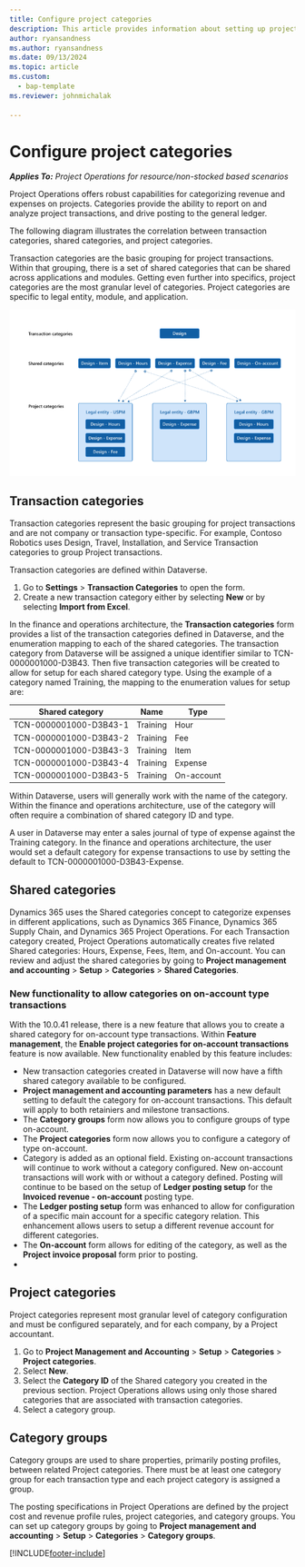 ```yaml
---
title: Configure project categories
description: This article provides information about setting up project categories.
author: ryansandness
ms.author: ryansandness
ms.date: 09/13/2024
ms.topic: article
ms.custom: 
  - bap-template
ms.reviewer: johnmichalak

---
```


# Configure project categories

_**Applies To:** Project Operations for resource/non-stocked based scenarios_

Project Operations offers robust capabilities for categorizing revenue and expenses on projects. Categories provide the ability to report on and analyze project transactions, and drive posting to the general ledger.

The following diagram illustrates the correlation between transaction categories, shared categories, and project categories.

Transaction categories are the basic grouping for project transactions. Within that grouping, there is a set of shared categories that can be shared across applications and modules. Getting even further into specifics, project categories are the most granular level of categories. Project categories are specific to legal entity, module, and application.

![Correlation between transaction categories, shared categories, and project categories.](media/project-categories.png)

## Transaction categories

Transaction categories represent the basic grouping for project transactions and are not company or transaction type-specific. For example, Contoso Robotics uses Design, Travel, Installation, and Service Transaction categories to group Project transactions.

Transaction categories are defined within Dataverse.
1. Go to **Settings** \> **Transaction Categories** to open the form. 
2. Create a new transaction category either by selecting **New** or by selecting **Import from Excel**.

In the finance and operations architecture, the **Transaction categories** form provides a list of the transaction categories defined in Dataverse, and the enumeration mapping to each of the shared categories. The transaction category from Dataverse will be assigned a unique identifier similar to TCN-0000001000-D3B43. Then five transaction categories will be created to allow for setup for each shared category type. Using the example of a category named Training, the mapping to the enumeration values for setup are:

| Shared category        | Name | Type |
|------------------------|------|------|
| TCN-0000001000-D3B43-1 | Training | Hour |
| TCN-0000001000-D3B43-2 | Training | Fee |
| TCN-0000001000-D3B43-3 | Training | Item |
| TCN-0000001000-D3B43-4 | Training | Expense |
| TCN-0000001000-D3B43-5 | Training | On-account |

Within Dataverse, users will generally work with the name of the category. Within the finance and operations architecture, use of the category will often require a combination of shared category ID and type.

A user in Dataverse may enter a sales journal of type of expense against the Training category. In the finance and operations architecture, the user would set a default category for expense transactions to use by setting the default to TCN-0000001000-D3B43-Expense.


## Shared categories

Dynamics 365 uses the Shared categories concept to categorize expenses in different applications, such as Dynamics 365 Finance, Dynamics 365 Supply Chain, and Dynamics 365 Project Operations. For each Transaction category created, Project Operations automatically creates five related Shared categories: Hours, Expense, Fees, Item, and On-account. You can review and adjust the shared categories by going to **Project management and accounting** \> **Setup** \> **Categories** \> **Shared Categories**.

### New functionality to allow categories on on-account type transactions

With the 10.0.41 release, there is a new feature that allows you to create a shared category for on-account type transactions. Within **Feature management**, the **Enable project categories for on-account transactions** feature is now available. New functionality enabled by this feature includes:

- New transaction categories created in Dataverse will now have a fifth shared category available to be configured.
- **Project management and accounting parameters** has a new default setting to default the category for on-account transactions. This default will apply to both retainiers and milestone transactions.
- The **Category groups** form now allows you to configure groups of type on-account. 
- The **Project categories** form now allows you to configure a category of type on-account.
- Category is added as an optional field. Existing on-account transactions will continue to work without a category configured. New on-account transactions will work with or without a category defined. Posting will continue to be based on the setup of **Ledger posting setup** for the **Invoiced revenue - on-account** posting type.
- The **Ledger posting setup** form was enhanced to allow for configuration of a specific main account for a specific category relation. This enhancement allows users to setup a different revenue account for different categories.
- The **On-account** form allows for editing of the category, as well as the **Project invoice proposal** form prior to posting.
- 
## Project categories

Project categories represent most granular level of category configuration and must be configured separately, and for each company, by a Project accountant.

1. Go to **Project Management and Accounting** \> **Setup** \> **Categories** \> **Project categories**.
2. Select **New**.
3. Select the **Category ID** of the Shared category you created in the previous section. Project Operations allows using only those shared categories that are associated with transaction categories.
4. Select a category group.
 


## Category groups

Category groups are used to share properties, primarily posting profiles, between related Project categories. There must be at least one category group for each transaction type and each project category is assigned a group.

The posting specifications in Project Operations are defined by the project cost and revenue profile rules, project categories, and category groups. You can set up category groups by going to **Project management and accounting** \> **Setup** \> **Categories** \> **Category groups**.


[!INCLUDE[footer-include](../includes/footer-banner.md)]
